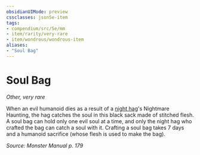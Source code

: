 ```yaml
---
obsidianUIMode: preview
cssclasses: json5e-item
tags:
- compendium/src/5e/mm
- item/rarity/very-rare
- item/wondrous/wondrous-item
aliases: 
- "Soul Bag"
---
```

# Soul Bag
*Other, very rare*  


When an evil humanoid dies as a result of a [night hag](5E2014官方资源/bestiary/fiend/night-hag.md)'s Nightmare Haunting, the hag catches the soul in this black sack made of stitched flesh. A soul bag can hold only one evil soul at a time, and only the night hag who crafted the bag can catch a soul with it. Crafting a soul bag takes 7 days and a humanoid sacrifice (whose flesh is used to make the bag).

*Source: Monster Manual p. 179*